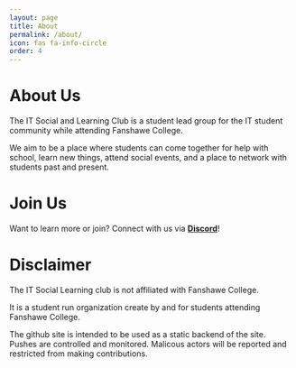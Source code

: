 ```yaml
---
layout: page
title: About
permalink: /about/
icon: fas fa-info-circle
order: 4
---
```

# About Us
The IT Social and Learning Club is a student lead group for the IT student community while attending Fanshawe College.  
  
We aim to be a place where students can come together for help with school, learn new things, attend social events, and a place to network with students past and present. 

# Join Us
Want to learn more or join? Connect with us via [**Discord**](https://discord.gg/vCTzpmjD2B)!  

# Disclaimer
The IT Social Learning club is not affiliated with Fanshawe College.  
  
It is a student run organization create by and for students attending Fanshawe College.  
  
The github site is intended to be used as a static backend of the site. Pushes are controlled and monitored. Malicous actors will be reported and restricted from making contributions.  